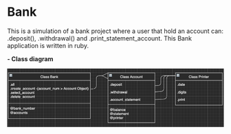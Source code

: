 # Bank

This is a simulation of a bank project where a user that hold an account can: .deposit(), .withdrawal() and .print_statement_account.
This Bank application is written in ruby.

**- Class diagram**

![](./images/bank_class_diagram.png)
